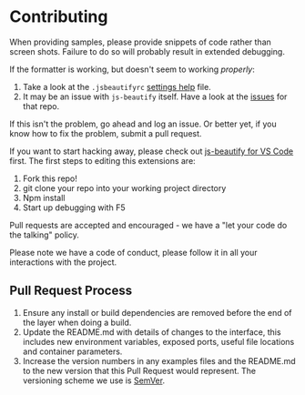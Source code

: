 # Contributing

When providing samples, please provide snippets of code rather than screen shots. Failure to do so will probably result in extended debugging.

If the formatter is working, but doesn't seem to working _properly_:

1. Take a look at the `.jsbeautifyrc` [settings help](https://github.com/vsce-toolroom/vscode-beautify/blob/master/SETTINGS.md) file.
2. It may be an issue with `js-beautify` itself. Have a look at the [issues](https://github.com/beautify-web/js-beautify/issues) for that repo.

If this isn't the problem, go ahead and log an issue. Or better yet, if you know how to fix the problem, submit a pull request.

If you want to start hacking away, please check out [js-beautify for VS Code](https://github.com/vsce-toolroom/vscode-beautify) first. The first steps to editing this extensions are:

1. Fork this repo!
2. git clone your repo into your working project directory
3. Npm install
4. Start up debugging with F5

Pull requests are accepted and encouraged - we have a "let your code do the talking" policy.

Please note we have a code of conduct, please follow it in all your interactions with the project.

## Pull Request Process

1. Ensure any install or build dependencies are removed before the end of the layer when doing a
   build.
2. Update the README.md with details of changes to the interface, this includes new environment
   variables, exposed ports, useful file locations and container parameters.
3. Increase the version numbers in any examples files and the README.md to the new version that this
   Pull Request would represent. The versioning scheme we use is [SemVer](http://semver.org/).